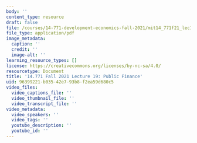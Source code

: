 ```yaml
---
body: ''
content_type: resource
draft: false
file: /courses/14-771-development-economics-fall-2021/mit14_771f21_lec19_pf2.pdf
file_type: application/pdf
image_metadata:
  caption: ''
  credit: ''
  image-alt: ''
learning_resource_types: []
license: https://creativecommons.org/licenses/by-nc-sa/4.0/
resourcetype: Document
title: '14.771 Fall 2021 Lecture 19: Public Finance'
uid: 96399221-b035-42e7-93b8-f2ea59d680c5
video_files:
  video_captions_file: ''
  video_thumbnail_file: ''
  video_transcript_file: ''
video_metadata:
  video_speakers: ''
  video_tags: ''
  youtube_description: ''
  youtube_id: ''
---
```

